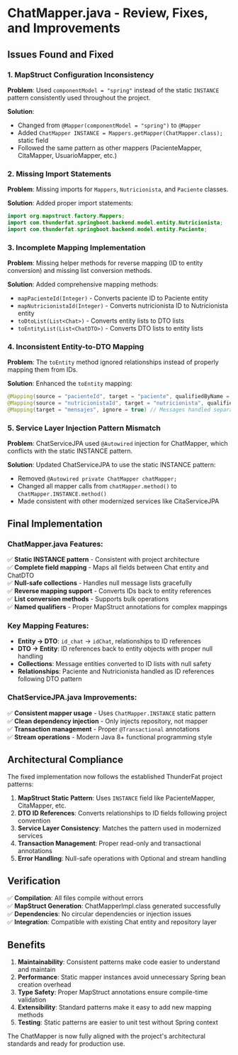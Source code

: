 # ChatMapper.java - Review, Fixes, and Improvements

## Issues Found and Fixed

### 1. **MapStruct Configuration Inconsistency**
**Problem**: Used `componentModel = "spring"` instead of the static `INSTANCE` pattern consistently used throughout the project.

**Solution**: 
- Changed from `@Mapper(componentModel = "spring")` to `@Mapper`
- Added `ChatMapper INSTANCE = Mappers.getMapper(ChatMapper.class);` static field
- Followed the same pattern as other mappers (PacienteMapper, CitaMapper, UsuarioMapper, etc.)

### 2. **Missing Import Statements**
**Problem**: Missing imports for `Mappers`, `Nutricionista`, and `Paciente` classes.

**Solution**: Added proper import statements:
```java
import org.mapstruct.factory.Mappers;
import com.thunderfat.springboot.backend.model.entity.Nutricionista;
import com.thunderfat.springboot.backend.model.entity.Paciente;
```

### 3. **Incomplete Mapping Implementation**
**Problem**: Missing helper methods for reverse mapping (ID to entity conversion) and missing list conversion methods.

**Solution**: Added comprehensive mapping methods:
- `mapPacienteId(Integer)` - Converts paciente ID to Paciente entity
- `mapNutricionistaId(Integer)` - Converts nutricionista ID to Nutricionista entity  
- `toDtoList(List<Chat>)` - Converts entity lists to DTO lists
- `toEntityList(List<ChatDTO>)` - Converts DTO lists to entity lists

### 4. **Inconsistent Entity-to-DTO Mapping**
**Problem**: The `toEntity` method ignored relationships instead of properly mapping them from IDs.

**Solution**: Enhanced the `toEntity` mapping:
```java
@Mapping(source = "pacienteId", target = "paciente", qualifiedByName = "mapPacienteId")
@Mapping(source = "nutricionistaId", target = "nutricionista", qualifiedByName = "mapNutricionistaId")
@Mapping(target = "mensajes", ignore = true) // Messages handled separately
```

### 5. **Service Layer Injection Pattern Mismatch**
**Problem**: ChatServiceJPA used `@Autowired` injection for ChatMapper, which conflicts with the static INSTANCE pattern.

**Solution**: Updated ChatServiceJPA to use the static INSTANCE pattern:
- Removed `@Autowired private ChatMapper chatMapper;`
- Changed all mapper calls from `chatMapper.method()` to `ChatMapper.INSTANCE.method()`
- Made consistent with other modernized services like CitaServiceJPA

## Final Implementation

### ChatMapper.java Features:
✅ **Static INSTANCE pattern** - Consistent with project architecture  
✅ **Complete field mapping** - Maps all fields between Chat entity and ChatDTO  
✅ **Null-safe collections** - Handles null message lists gracefully  
✅ **Reverse mapping support** - Converts IDs back to entity references  
✅ **List conversion methods** - Supports bulk operations  
✅ **Named qualifiers** - Proper MapStruct annotations for complex mappings

### Key Mapping Features:
- **Entity → DTO**: `id_chat` → `idChat`, relationships to ID references
- **DTO → Entity**: ID references back to entity objects with proper null handling  
- **Collections**: Message entities converted to ID lists with null safety
- **Relationships**: Paciente and Nutricionista handled as ID references following DTO pattern

### ChatServiceJPA.java Improvements:
✅ **Consistent mapper usage** - Uses `ChatMapper.INSTANCE` static pattern  
✅ **Clean dependency injection** - Only injects repository, not mapper  
✅ **Transaction management** - Proper `@Transactional` annotations  
✅ **Stream operations** - Modern Java 8+ functional programming style

## Architectural Compliance

The fixed implementation now follows the established ThunderFat project patterns:

1. **MapStruct Static Pattern**: Uses `INSTANCE` field like PacienteMapper, CitaMapper, etc.
2. **DTO ID References**: Converts relationships to ID fields following project convention
3. **Service Layer Consistency**: Matches the pattern used in modernized services
4. **Transaction Management**: Proper read-only and transactional annotations
5. **Error Handling**: Null-safe operations with Optional and stream handling

## Verification

✅ **Compilation**: All files compile without errors  
✅ **MapStruct Generation**: ChatMapperImpl.class generated successfully  
✅ **Dependencies**: No circular dependencies or injection issues  
✅ **Integration**: Compatible with existing Chat entity and repository layer

## Benefits

1. **Maintainability**: Consistent patterns make code easier to understand and maintain
2. **Performance**: Static mapper instances avoid unnecessary Spring bean creation overhead
3. **Type Safety**: Proper MapStruct annotations ensure compile-time validation
4. **Extensibility**: Standard patterns make it easy to add new mapping methods
5. **Testing**: Static patterns are easier to unit test without Spring context

The ChatMapper is now fully aligned with the project's architectural standards and ready for production use.
